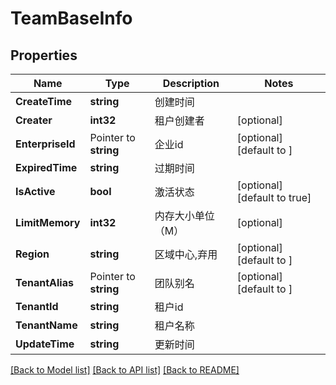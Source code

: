 # TeamBaseInfo

## Properties

Name | Type | Description | Notes
------------ | ------------- | ------------- | -------------
**CreateTime** | **string** | 创建时间 | 
**Creater** | **int32** | 租户创建者 | [optional] 
**EnterpriseId** | Pointer to **string** | 企业id | [optional] [default to ]
**ExpiredTime** | **string** | 过期时间 | 
**IsActive** | **bool** | 激活状态 | [optional] [default to true]
**LimitMemory** | **int32** | 内存大小单位（M） | [optional] 
**Region** | **string** | 区域中心,弃用 | [optional] [default to ]
**TenantAlias** | Pointer to **string** | 团队别名 | [optional] [default to ]
**TenantId** | **string** | 租户id | 
**TenantName** | **string** | 租户名称 | 
**UpdateTime** | **string** | 更新时间 | 

[[Back to Model list]](../README.md#documentation-for-models) [[Back to API list]](../README.md#documentation-for-api-endpoints) [[Back to README]](../README.md)


